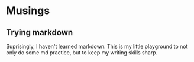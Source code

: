 Musings
=======

Trying markdown
---------------

Suprisingly, I haven't learned markdown. This is my little playground to not only do some md practice, but to keep my writing skills sharp.
